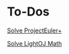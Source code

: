# To-Dos

[Solve ProjectEuler+](https://www.hackerrank.com/contests/projecteuler/challenges)

[Solve LightOJ Math](https://lightoj.com/problems/category/math)
